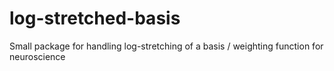 # log-stretched-basis
Small package for handling log-stretching of a basis / weighting function for neuroscience

